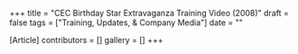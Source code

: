 +++
title = "CEC Birthday Star Extravaganza Training Video (2008)"
draft = false
tags = ["Training, Updates, & Company Media"]
date = ""

[Article]
contributors = []
gallery = []
+++